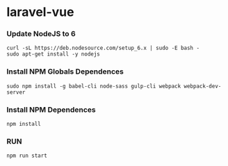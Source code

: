 # laravel-vue

### Update NodeJS to 6
```shell
curl -sL https://deb.nodesource.com/setup_6.x | sudo -E bash -
sudo apt-get install -y nodejs
```

### Install NPM Globals Dependences
```shell
sudo npm install -g babel-cli node-sass gulp-cli webpack webpack-dev-server
```

### Install NPM Dependences
```shell
npm install
```

### RUN
```shell
npm run start
```